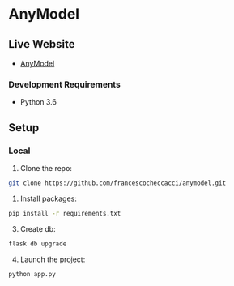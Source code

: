 # AnyModel

## Live Website
- [AnyModel](https://anymodel.pythonanywhere.com/)

### Development Requirements
- Python 3.6


## Setup
### Local

1. Clone the repo:
```bash
git clone https://github.com/francescocheccacci/anymodel.git
```

1. Install packages:
```bash
pip install -r requirements.txt
```

3. Create db:
```bash
flask db upgrade
```
4. Launch the project:
```bash
python app.py
```
